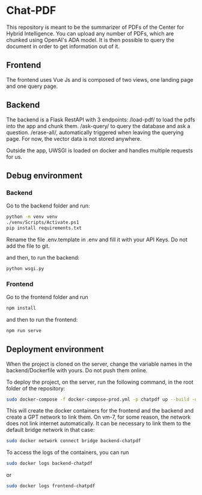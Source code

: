 # Chat-PDF

This repository is meant to be the summarizer of PDFs of the Center for Hybrid Intelligence. You can upload any number of PDFs, which are chunked using OpenAI's ADA model. It is then possible to query the document in order to get information out of it.

## Frontend

The frontend uses Vue Js and is composed of two views, one landing page and one query page.

## Backend

The backend is a Flask RestAPI with 3 endpoints:
/load-pdf/ to load the pdfs into the app and chunk them.
/ask-query/ to query the database and ask a question.
/erase-all/, automatically triggered when leaving the querying page. For now, the vector data is not stored anywhere.

Outside the app, UWSGI is loaded on docker and handles multiple requests for us.

## Debug environment

### Backend

Go to the backend folder and run:

```bash
python -m venv venv
./venv/Scripts/Activate.ps1
pip install requirements.txt
```

Rename the file .env.template in .env and fill it with your API Keys. Do not add the file to git.

and then, to run the backend:

```python
python wsgi.py
```

### Frontend

Go to the frontend folder and run

```bash
npm install
```

and then to run the frontend:

```bash
npm run serve
```

## Deployment environment

When the project is cloned on the server, change the variable names in the backend/Dockerfile with yours. Do not push them online.

To deploy the project, on the server, run the following command, in the root folder of the repository:

```bash
sudo docker-compose -f docker-compose-prod.yml -p chatpdf up --build -d
```

This will create the docker containers for the frontend and the backend and create a GPT network to link them.
On vm-7, for some reason, the network does not link internet automatically. It can be necessary to link them to the default bridge network in that case:

```bash
sudo docker network connect bridge backend-chatpdf
```

To access the logs of the containers, you can run

```bash
sudo docker logs backend-chatpdf
```

or

```bash
sudo docker logs frontend-chatpdf
```
